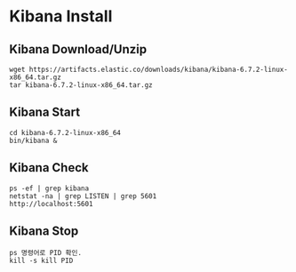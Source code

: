 # Kibana Install
	
## Kibana Download/Unzip

	wget https://artifacts.elastic.co/downloads/kibana/kibana-6.7.2-linux-x86_64.tar.gz
	tar kibana-6.7.2-linux-x86_64.tar.gz

## Kibana Start
  
  	cd kibana-6.7.2-linux-x86_64
  	bin/kibana &
  
## Kibana Check
  
  	ps -ef | grep kibana
  	netstat -na | grep LISTEN | grep 5601
  	http://localhost:5601

## Kibana Stop
  
  	ps 명령어로 PID 확인.
  	kill -s kill PID	
